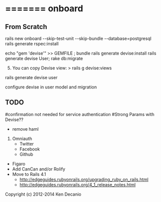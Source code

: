 =======
onboard
=======

## From Scratch

rails new onboard --skip-test-unit --skip-bundle --database=postgresql
rails generate rspec:install

echo "gem 'devise'" >> GEMFILE ; bundle
rails generate devise:install
rails generate devise User; rake db:migrate

  5. You can copy Devise view:  > rails g devise:views


rails generate devise user

configure devise in user model and migration


## TODO

#confirmation not needed for service authentication
#Strong Params with Devise??

- remove haml
1. Omniauth
	* Twitter
	* Facebook
	* Github
* Figaro
* Add CanCan and/or Rolify
* Move to Rails 4.1
  * http://edgeguides.rubyonrails.org/upgrading_ruby_on_rails.html
  * http://edgeguides.rubyonrails.org/4_1_release_notes.html



Copyright (c) 2012-2014 Ken Decanio
